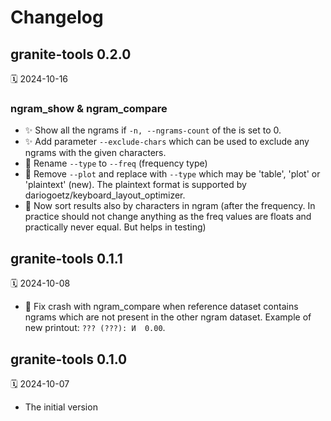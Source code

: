 # Changelog

## granite-tools 0.2.0
🗓️ 2024-10-16

### ngram_show & ngram_compare
- ✨ Show all the ngrams if `-n, --ngrams-count` of the is set to 0.
- ✨ Add parameter `--exclude-chars` which can be used to exclude any ngrams with the given characters.
- 🚨 Rename `--type` to `--freq` (frequency type)
- 🚨 Remove `--plot` and replace with `--type` which may be 'table', 'plot' or 'plaintext' (new). The plaintext format is supported by dariogoetz/keyboard_layout_optimizer.
- 🚨 Now sort results also by characters in ngram (after the frequency. In practice should not change anything as the freq values are floats and practically never equal. But helps in testing)

## granite-tools 0.1.1
🗓️ 2024-10-08

- 🐞 Fix crash with ngram_compare when reference dataset contains ngrams which are not present in the other ngram dataset. Example of new printout: `??? (???): И  0.00`.

## granite-tools 0.1.0
🗓️ 2024-10-07

- The initial version